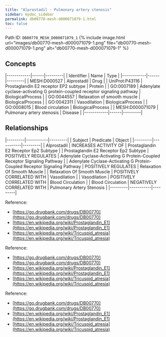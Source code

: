 ```yaml
---
title: "Alprostadil - Pulmonary artery stenosis"
sidebar: mydoc_sidebar
permalink: db00770-mesh-d000071079-1.html
toc: false 
---
```



Path ID: `DB00770_MESH_D000071079_1`
{% include image.html url="images/db00770-mesh-d000071079-1.png" file="db00770-mesh-d000071079-1.png" alt="db00770-mesh-d000071079-1" %}

## Concepts

|------------|------|---------|
| Identifier | Name | Type    |
|------------|------|---------|
| MESH:D000527 | Alprostadil | Drug |
| UniProt:P43116 | Prostaglandin E2 receptor EP2 subtype | Protein |
| GO:0007189 | Adenylate cyclase-activating G protein-coupled receptor signaling pathway | BiologicalProcess |
| GO:0044557 | Relaxation of smooth muscle | BiologicalProcess |
| GO:0042311 | Vasodilation | BiologicalProcess |
| GO:0008015 | Blood circulation | BiologicalProcess |
| MESH:D000071079 | Pulmonary artery stenosis | Disease |
|------------|------|---------|

## Relationships

|---------|-----------|---------|
| Subject | Predicate | Object  |
|---------|-----------|---------|
| Alprostadil | INCREASES ACTIVITY OF | Prostaglandin E2 Receptor Ep2 Subtype |
| Prostaglandin E2 Receptor Ep2 Subtype | POSITIVELY REGULATES | Adenylate Cyclase-Activating G Protein-Coupled Receptor Signaling Pathway |
| Adenylate Cyclase-Activating G Protein-Coupled Receptor Signaling Pathway | POSITIVELY REGULATES | Relaxation Of Smooth Muscle |
| Relaxation Of Smooth Muscle | POSITIVELY CORRELATED WITH | Vasodilation |
| Vasodilation | POSITIVELY CORRELATED WITH | Blood Circulation |
| Blood Circulation | NEGATIVELY CORRELATED WITH | Pulmonary Artery Stenosis |
|---------|-----------|---------|

Reference: 
  - [https://go.drugbank.com/drugs/DB00770](https://go.drugbank.com/drugs/DB00770)
  - [https://en.wikipedia.org/wiki/Prostaglandin_E1](https://en.wikipedia.org/wiki/Prostaglandin_E1)
  - [https://en.wikipedia.org/wiki/Tricuspid_atresia](https://en.wikipedia.org/wiki/Tricuspid_atresia)

Reference: 
  - [https://go.drugbank.com/drugs/DB00770](https://go.drugbank.com/drugs/DB00770)
  - [https://en.wikipedia.org/wiki/Prostaglandin_E1](https://en.wikipedia.org/wiki/Prostaglandin_E1)
  - [https://en.wikipedia.org/wiki/Tricuspid_atresia](https://en.wikipedia.org/wiki/Tricuspid_atresia)

Reference: 
  - [https://go.drugbank.com/drugs/DB00770](https://go.drugbank.com/drugs/DB00770)
  - [https://en.wikipedia.org/wiki/Prostaglandin_E1](https://en.wikipedia.org/wiki/Prostaglandin_E1)
  - [https://en.wikipedia.org/wiki/Tricuspid_atresia](https://en.wikipedia.org/wiki/Tricuspid_atresia)
